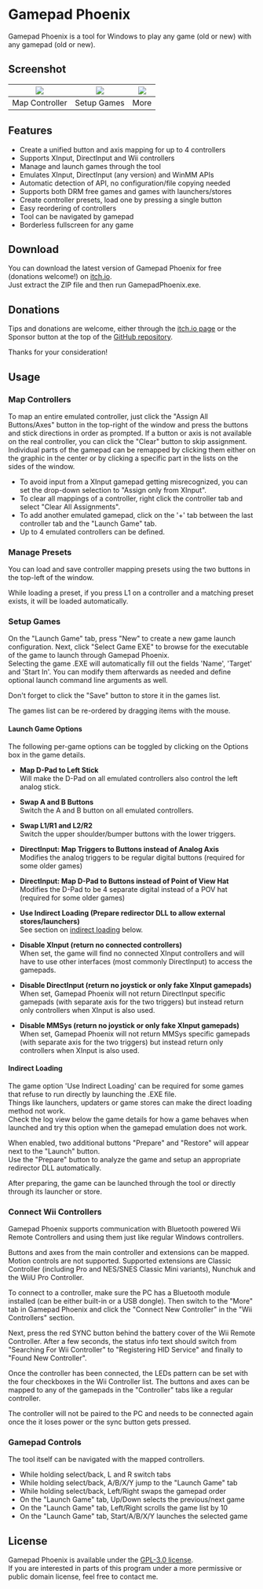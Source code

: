 # Gamepad Phoenix

Gamepad Phoenix is a tool for Windows to play any game (old or new) with any gamepad (old or new).

## Screenshot
[<img src="https://img.itch.zone/aW1hZ2UvMTA0MTc1OS82MDkwODkwLnBuZw==/347x500/VkH6Ti.png">](https://img.itch.zone/aW1hZ2UvMTA0MTc1OS82MDkwODkwLnBuZw==/original/xE6hld.png)|[<img src="https://img.itch.zone/aW1hZ2UvMTA0MTc1OS82MDkwODkxLnBuZw==/347x500/xDOkKI.png">](https://img.itch.zone/aW1hZ2UvMTA0MTc1OS82MDkwODkxLnBuZw==/original/PSmpx%2F.png)|[<img src="https://img.itch.zone/aW1hZ2UvMTA0MTc1OS82MDkwODkzLnBuZw==/347x500/gGcSni.png">](https://img.itch.zone/aW1hZ2UvMTA0MTc1OS82MDkwODkzLnBuZw==/original/lkV56E.png)
:---:|:---:|:---:
Map Controller|Setup Games|More

## Features
- Create a unified button and axis mapping for up to 4 controllers
- Supports XInput, DirectInput and Wii controllers
- Manage and launch games through the tool
- Emulates XInput, DirectInput (any version) and WinMM APIs
- Automatic detection of API, no configuration/file copying needed
- Supports both DRM free games and games with launchers/stores
- Create controller presets, load one by pressing a single button
- Easy reordering of controllers
- Tool can be navigated by gamepad
- Borderless fullscreen for any game

## Download
You can download the latest version of Gamepad Phoenix for free (donations welcome!) on [itch.io](https://schelling.itch.io/gamepad-phoenix).  
Just extract the ZIP file and then run GamepadPhoenix.exe.

## Donations
Tips and donations are welcome, either through the [itch.io page](https://schelling.itch.io/gamepad-phoenix)
or the Sponsor button at the top of the [GitHub repository](https://github.com/schellingb/GamepadPhoenix).

Thanks for your consideration!

## Usage

### Map Controllers
To map an entire emulated controller, just click the "Assign All Buttons/Axes" button in the top-right of the window and press the buttons and stick directions in order as prompted.
If a button or axis is not available on the real controller, you can click the "Clear" button to skip assignment.
Individual parts of the gamepad can be remapped by clicking them either on the graphic in the center or by clicking a specific part in the lists on the sides of the window.

- To avoid input from a XInput gamepad getting misrecognized, you can set the drop-down selection to "Assign only from XInput".
- To clear all mappings of a controller, right click the controller tab and select "Clear All Assignments".
- To add another emulated gamepad, click on the '+' tab between the last controller tab and the "Launch Game" tab.
- Up to 4 emulated controllers can be defined.

### Manage Presets
You can load and save controller mapping presets using the two buttons in the top-left of the window.

While loading a preset, if you press L1 on a controller and a matching preset exists, it will be loaded automatically.

### Setup Games
On the "Launch Game" tab, press "New" to create a new game launch configuration.
Next, click "Select Game EXE" to browse for the executable of the game to launch through Gamepad Phoenix.  
Selecting the game .EXE will automatically fill out the fields 'Name', 'Target' and 'Start In'.
You can modify them afterwards as needed and define optional launch command line arguments as well.

Don't forget to click the "Save" button to store it in the games list.

The games list can be re-ordered by dragging items with the mouse.

#### Launch Game Options
The following per-game options can be toggled by clicking on the Options box in the game details.

- __Map D-Pad to Left Stick__  
  Will make the D-Pad on all emulated controllers also control the left analog stick.

- __Swap A and B Buttons__  
  Switch the A and B button on all emulated controllers.

- __Swap L1/R1 and L2/R2__  
  Switch the upper shoulder/bumper buttons with the lower triggers.

- __DirectInput: Map Triggers to Buttons instead of Analog Axis__  
  Modifies the analog triggers to be regular digital buttons (required for some older games)

- __DirectInput: Map D-Pad to Buttons instead of Point of View Hat__  
  Modifies the D-Pad to be 4 separate digital instead of a POV hat (required for some older games)

- __Use Indirect Loading (Prepare redirector DLL to allow external stores/launchers)__  
  See section on [indirect loading](#indirect-loading) below.

- __Disable XInput (return no connected controllers)__  
  When set, the game will find no connected XInput controllers and will have to use other interfaces (most commonly DirectInput) to access the gamepads. 

- __Disable DirectInput (return no joystick or only fake XInput gamepads)__  
  When set, Gamepad Phoenix will not return DirectInput specific gamepads (with separate axis for the two triggers) but instead return only controllers when XInput is also used.

- __Disable MMSys (return no joystick or only fake XInput gamepads)__  
  When set, Gamepad Phoenix will not return MMSys specific gamepads (with separate axis for the two triggers) but instead return only controllers when XInput is also used.

#### Indirect Loading
The game option 'Use Indirect Loading' can be required for some games that refuse to run directly by launching the .EXE file.  
Things like launchers, updaters or game stores can make the direct loading method not work.  
Check the log view below the game details for how a game behaves when launched and try this option when the gamepad emulation does not work.

When enabled, two additional buttons "Prepare" and "Restore" will appear next to the "Launch" button.  
Use the "Prepare" button to analyze the game and setup an appropriate redirector DLL automatically.

After preparing, the game can be launched through the tool or directly through its launcher or store.

### Connect Wii Controllers
Gamepad Phoenix supports communication with Bluetooth powered Wii Remote Controllers and using them just like regular Windows controllers.

Buttons and axes from the main controller and extensions can be mapped. Motion controls are not supported.
Supported extensions are Classic Controller (including Pro and NES/SNES Classic Mini variants), Nunchuk and the WiiU Pro Controller.

To connect to a controller, make sure the PC has a Bluetooth module installed (can be either built-in or a USB dongle).
Then switch to the "More" tab in Gamepad Phoenix and click the "Connect New Controller" in the "Wii Controllers" section.

Next, press the red SYNC button behind the battery cover of the Wii Remote Controller. After a few seconds, the status info text should
switch from "Searching For Wii Controller" to "Registering HID Service" and finally to "Found New Controller".

Once the controller has been connected, the LEDs pattern can be set with the four checkboxes in the Wii Controller list.
The buttons and axes can be mapped to any of the gamepads in the "Controller" tabs like a regular controller.

The controller will not be paired to the PC and needs to be connected again once the it loses power or the sync button gets pressed.

### Gamepad Controls
The tool itself can be navigated with the mapped controllers.

- While holding select/back, L and R switch tabs
- While holding select/back, A/B/X/Y jump to the "Launch Game" tab
- While holding select/back, Left/Right swaps the gamepad order
- On the "Launch Game" tab, Up/Down selects the previous/next game
- On the "Launch Game" tab, Left/Right scrolls the game list by 10
- On the "Launch Game" tab, Start/A/B/X/Y launches the selected game

## License
Gamepad Phoenix is available under the [GPL-3.0 license](https://choosealicense.com/licenses/gpl-3.0/).  
If you are interested in parts of this program under a more permissive or public domain license, feel free to contact me.
